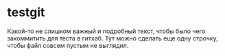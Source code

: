 # testgit

Какой-то не слишком важный и подробный текст, чтобы было чего закоммитить для теста в гитхаб.
Тут можно сделать еще одну строчку, чтобы файл совсем пустым не выглядил.
